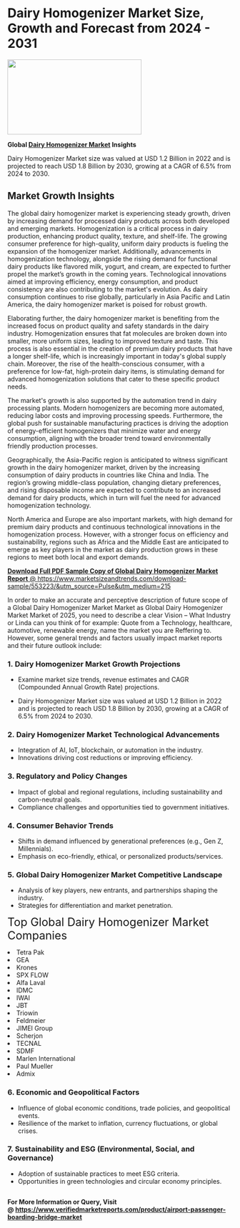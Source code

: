 <H1>Dairy Homogenizer Market Size, Growth and Forecast from 2024 - 2031</H1><img class="aligncenter size-medium wp-image-584254" src="https://thirdeyenews.in/wp-content/uploads/2024/09/Global-Market-Research-300x168.jpeg" alt="" width="300" height="168" /><p><strong>Global&nbsp;<a href="https://www.marketsizeandtrends.com/download-sample/553223/&amp;utm_source=Pulse&amp;utm_medium=215">Dairy Homogenizer Market</a> Insights</strong></p><p>Dairy Homogenizer Market size was valued at USD 1.2 Billion in 2022 and is projected to reach USD 1.8 Billion by 2030, growing at a CAGR of 6.5% from 2024 to 2030.</p><p><h2>Market Growth Insights</h2> <p>The global dairy homogenizer market is experiencing steady growth, driven by increasing demand for processed dairy products across both developed and emerging markets. Homogenization is a critical process in dairy production, enhancing product quality, texture, and shelf-life. The growing consumer preference for high-quality, uniform dairy products is fueling the expansion of the homogenizer market. Additionally, advancements in homogenization technology, alongside the rising demand for functional dairy products like flavored milk, yogurt, and cream, are expected to further propel the market’s growth in the coming years. Technological innovations aimed at improving efficiency, energy consumption, and product consistency are also contributing to the market's evolution. As dairy consumption continues to rise globally, particularly in Asia Pacific and Latin America, the dairy homogenizer market is poised for robust growth.</p> <p><a href="#"></a></p> <p>Elaborating further, the dairy homogenizer market is benefiting from the increased focus on product quality and safety standards in the dairy industry. Homogenization ensures that fat molecules are broken down into smaller, more uniform sizes, leading to improved texture and taste. This process is also essential in the creation of premium dairy products that have a longer shelf-life, which is increasingly important in today's global supply chain. Moreover, the rise of the health-conscious consumer, with a preference for low-fat, high-protein dairy items, is stimulating demand for advanced homogenization solutions that cater to these specific product needs.</p> <p>The market's growth is also supported by the automation trend in dairy processing plants. Modern homogenizers are becoming more automated, reducing labor costs and improving processing speeds. Furthermore, the global push for sustainable manufacturing practices is driving the adoption of energy-efficient homogenizers that minimize water and energy consumption, aligning with the broader trend toward environmentally friendly production processes.</p> <p>Geographically, the Asia-Pacific region is anticipated to witness significant growth in the dairy homogenizer market, driven by the increasing consumption of dairy products in countries like China and India. The region’s growing middle-class population, changing dietary preferences, and rising disposable income are expected to contribute to an increased demand for dairy products, which in turn will fuel the need for advanced homogenization technology.</p> <p>North America and Europe are also important markets, with high demand for premium dairy products and continuous technological innovations in the homogenization process. However, with a stronger focus on efficiency and sustainability, regions such as Africa and the Middle East are anticipated to emerge as key players in the market as dairy production grows in these regions to meet both local and export demands.</p> <p><a href="#"></p><p><span class=""><strong>Download Full PDF Sample Copy of Global Dairy Homogenizer Market Report</strong> @ <a href="https://www.marketsizeandtrends.com/download-sample/553223/&amp;utm_source=Pulse&amp;utm_medium=215" target="_blank">https://www.marketsizeandtrends.com/download-sample/553223/&amp;utm_source=Pulse&amp;utm_medium=215</a></span></p><p>In order to make an accurate and perceptive description of future scope of a Global&nbsp;Dairy Homogenizer Market Market as Global&nbsp;Dairy Homogenizer Market Market of 2025, you need to describe a clear Vision &ndash; What Industry or Linda can you think of for example: Quote from a Technology, healthcare, automotive, renewable energy, name the market you are Reffering to. However, some general trends and factors usually impact market reports and their future outlook include:</p><h3>1.&nbsp;<strong>Dairy Homogenizer Market Growth Projections</strong></h3><ul><li>Examine market size trends, revenue estimates and CAGR (Compounded Annual Growth Rate) projections.</li><li><p>Dairy Homogenizer Market size was valued at USD 1.2 Billion in 2022 and is projected to reach USD 1.8 Billion by 2030, growing at a CAGR of 6.5% from 2024 to 2030.</p></li></ul><h3>2.&nbsp;<strong>Dairy Homogenizer Market Technological Advancements</strong></h3><ul><li>Integration of AI, IoT, blockchain, or automation in the industry.</li><li>Innovations driving cost reductions or improving efficiency.</li></ul><h3>3.&nbsp;<strong>Regulatory and Policy Changes</strong></h3><ul><li>Impact of global and regional regulations, including sustainability and carbon-neutral goals.</li><li>Compliance challenges and opportunities tied to government initiatives.</li></ul><h3>4.&nbsp;<strong>Consumer Behavior Trends</strong></h3><ul><li>Shifts in demand influenced by generational preferences (e.g., Gen Z, Millennials).</li><li>Emphasis on eco-friendly, ethical, or personalized products/services.</li></ul><h3>5.&nbsp;<strong>Global Dairy Homogenizer Market Competitive Landscape</strong></h3><ul><li>Analysis of key players, new entrants, and partnerships shaping the industry.</li><li>Strategies for differentiation and market penetration.</li></ul><p data-pm-slice="1 1 []"><span style="color: inherit; font-family: inherit; font-size: 25px;">Top Global Dairy Homogenizer Market Companies</span></p><div class="" data-test-id=""><p><li>Tetra Pak</li><li> GEA</li><li> Krones</li><li> SPX FLOW</li><li> Alfa Laval</li><li> IDMC</li><li> IWAI</li><li> JBT</li><li> Triowin</li><li> Feldmeier</li><li> JIMEI Group</li><li> Scherjon</li><li> TECNAL</li><li> SDMF</li><li> Marlen International</li><li> Paul Mueller</li><li> Admix</li></p></div><h3>6.&nbsp;<strong>Economic and Geopolitical Factors</strong></h3><ul><li>Influence of global economic conditions, trade policies, and geopolitical events.</li><li>Resilience of the market to inflation, currency fluctuations, or global crises.</li></ul><h3>7.&nbsp;<strong>Sustainability and ESG (Environmental, Social, and Governance)</strong></h3><ul><li>Adoption of sustainable practices to meet ESG criteria.</li><li>Opportunities in green technologies and circular economy principles.</li></ul><h2><strong style="font-size: 14px;">For More Information or Query, Visit @&nbsp;</strong><a style="background-color: #ffffff; font-size: 14px;" href="https://www.marketsizeandtrends.com/report/dairy-homogenizer-market/" target="_blank">https://www.verifiedmarketreports.com/product/airport-passenger-boarding-bridge-market</a></h2>
